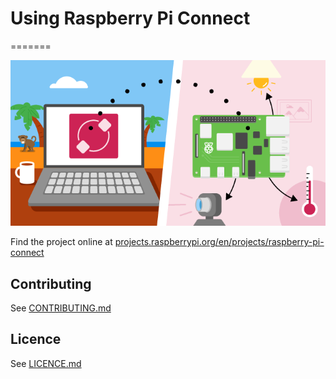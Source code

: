 # Using Raspberry Pi Connect
=======

![Using Raspberry Pi Connect](en/images/banner.png)

Find the project online at [projects.raspberrypi.org/en/projects/raspberry-pi-connect](https://projects.raspberrypi.org/en/projects/raspberry-pi-connect)

## Contributing

See [CONTRIBUTING.md](CONTRIBUTING.md)

## Licence

See [LICENCE.md](LICENCE.md)
